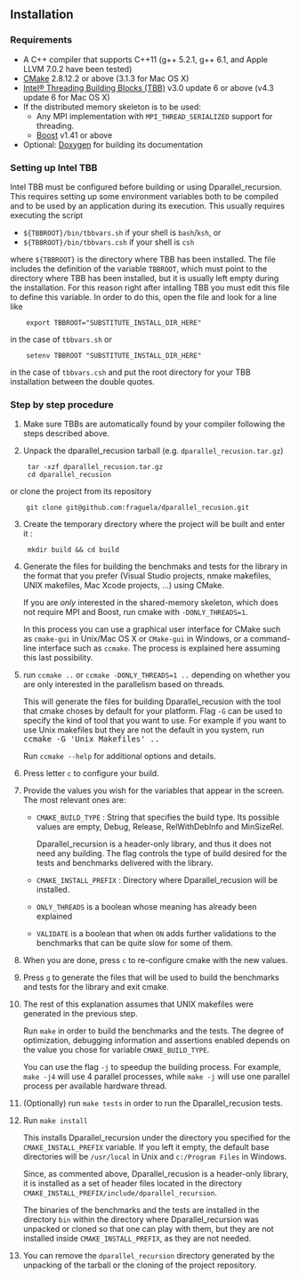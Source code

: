 ## Installation</p>


### Requirements


 * A C++ compiler that supports C++11 (g++ 5.2.1, g++ 6.1, and Apple LLVM 7.0.2 have been tested)
 * [CMake](https://cmake.org) 2.8.12.2 or above (3.1.3 for Mac OS X)
 * [Intel® Threading Building Blocks (TBB)](http://threadingbuildingblocks.org) v3.0 update 6 or above (v4.3 update 6 for Mac OS X)
 * If the distributed memory skeleton is to be used:
 	* Any MPI implementation with `MPI_THREAD_SERIALIZED` support for threading.
 	* [Boost](http://www.boost.org) v1.41 or above
 * Optional: [Doxygen](http://www.doxygen.org) for building its documentation

### Setting up Intel TBB </p>


Intel TBB must be configured before building or using Dparallel_recursion. This requires setting up some environment variables both to be compiled and to be used by an application during its execution. This usually requires executing the script 
 
 - `${TBBROOT}/bin/tbbvars.sh` if your shell is `bash`/`ksh`, or
 - `${TBBROOT}/bin/tbbvars.csh` if your shell is `csh`

 where `${TBBROOT}` is the directory where TBB has been installed. The file includes the definition of the variable `TBBROOT`, which must point to the directory where TBB has been installed, but it is usually left empty during the installation. For this reason right after intalling TBB you must edit this file to define this variable. In order to do this, open the file and look for a line like
 
        export TBBROOT="SUBSTITUTE_INSTALL_DIR_HERE"

 in the case of `tbbvars.sh` or 

        setenv TBBROOT "SUBSTITUTE_INSTALL_DIR_HERE"
	  
 in the case of `tbbvars.csh` and put the root directory for your TBB installation between the double quotes. 


### Step by step procedure 

1. Make sure TBBs are automatically found by your compiler following the steps described above.

2. Unpack the dparallel_recusion tarball (e.g. `dparallel_recusion.tar.gz`)

		tar -xzf dparallel_recusion.tar.gz
		cd dparallel_recusion		
 or clone the project from its repository
 
	    git clone git@github.com:fraguela/dparallel_recusion.git
	
3. Create the temporary directory where the project will be built and enter it :

		mkdir build && cd build

4. Generate the files for building the benchmaks and tests for the library in the format that you prefer (Visual Studio projects, nmake makefiles, UNIX makefiles, Mac Xcode projects, ...) using CMake.

    If you are _only_ interested in the shared-memory skeleton, which does not require MPI and Boost, run cmake with `-DONLY_THREADS=1`.

    In this process you can use a graphical user interface for CMake such as `cmake-gui` in Unix/Mac OS X or `CMake-gui` in Windows, or a command-line interface such as `ccmake`. The process is explained here assuming this last possibility.
 
5. run `ccmake ..` or `ccmake -DONLY_THREADS=1 ..` depending on whether you are only interested in the parallelism based on threads.
	
	 This will generate the files for building Dparallel_recusion with the tool that cmake choses by default for your platform. Flag `-G` can be used to specify the kind of tool that you want to use. For example if you want to use Unix makefiles but they are not the default in you system, run <tt>ccmake -G 'Unix Makefiles' ..</tt>

	 Run `ccmake --help` for additional options and details.

6. Press letter `c` to configure your build.

7. Provide the values you wish for the variables that appear in the screen. The most relevant ones are:
	- `CMAKE_BUILD_TYPE` : String that specifies the build type. Its possible values are empty, Debug, Release, RelWithDebInfo and MinSizeRel.

	   Dparallel_recursion is a header-only library, and thus it does not need any building. The flag controls the type of build desired for the tests and benchmarks delivered with the library.
	  
	- `CMAKE_INSTALL_PREFIX` : Directory where Dparallel_recusion will be installed.

   - `ONLY_THREADS` is a boolean whose meaning has already been explained
   - `VALIDATE` is a boolean that when `ON` adds further validations to the benchmarks that can be quite slow for some of them.
 
8. When you are done, press `c` to re-configure cmake with the new values.
9. Press `g` to generate the files that will be used to build the benchmarks and tests for the library and exit cmake.
10. The rest of this explanation assumes that UNIX makefiles were generated in the previous step. 

	Run `make` in order to build the benchmarks and the tests.  The degree of optimization, debugging information and assertions enabled depends on the value you chose for variable `CMAKE_BUILD_TYPE`.
	
    You can use the flag `-j` to speedup the building process. For example, `make -j4` will use 4 parallel processes, while `make -j` will use one parallel process per available hardware thread.
11. (Optionally) run `make tests` in order to run the Dparallel_recusion tests. 
12. Run `make install` 

    This installs Dparallel_recursion under the directory you specified for the `CMAKE_INSTALL_PREFIX` variable. If you left it empty, the default base directories will be `/usr/local` in Unix and `c:/Program Files` in Windows. 

    Since, as commented above, Dparallel_recusion is a header-only library, it is installed as a set of header files located in the directory `CMAKE_INSTALL_PREFIX/include/dparallel_recursion`.

    The binaries of the benchmarks and the tests are installed in the directory `bin` within the directory where Dparallel_recursion was unpacked or cloned so that one can play with them, but they are not installed inside `CMAKE_INSTALL_PREFIX`, as they are not needed.

13. You can remove the `dparallel_recursion` directory generated by the unpacking of the tarball or the cloning of the project repository.
